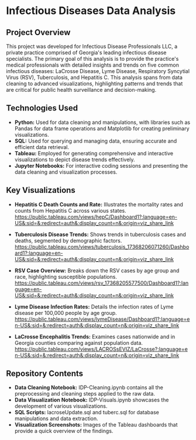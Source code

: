 # Infectious Diseases Data Analysis

## Project Overview
This project was developed for Infectious Disease Professionals LLC, a private practice comprised of Georgia's leading infectious disease specialists. The primary goal of this analysis is to provide the practice's medical professionals with detailed insights and trends on five common infectious diseases: LaCrosse Disease, Lyme Disease, Respiratory Syncytial Virus (RSV), Tuberculosis, and Hepatitis C. This analysis spans from data cleaning to advanced visualizations, highlighting patterns and trends that are critical for public health surveillance and decision-making.

## Technologies Used
- **Python:** Used for data cleaning and manipulations, with libraries such as Pandas for data frame operations and Matplotlib for creating preliminary visualizations.
- **SQL:** Used for querying and managing data, ensuring accurate and efficient data retrieval.
- **Tableau:** Employed for generating comprehensive and interactive visualizations to depict disease trends effectively.
- **Jupyter Notebooks:** For interactive coding sessions and presenting the data cleaning and visualization processes.

## Key Visualizations
- **Hepatitis C Death Counts and Rate:** Illustrates the mortality rates and counts from Hepatitis C across various states.
https://public.tableau.com/views/hepC/Dashboard1?:language=en-US&:sid=&:redirect=auth&:display_count=n&:origin=viz_share_link

- **Tuberculosis Disease Trends:** Shows trends in tuberculosis cases and deaths, segmented by demographic factors.
https://public.tableau.com/views/tuberculosis_17368206071260/Dashboard1?:language=en-US&:sid=&:redirect=auth&:display_count=n&:origin=viz_share_link
- **RSV Case Overview:** Breaks down the RSV cases by age group and race, highlighting susceptible populations.
https://public.tableau.com/views/rsv_17368205577500/Dashboard1?:language=en-US&:sid=&:redirect=auth&:display_count=n&:origin=viz_share_link
- **Lyme Disease Infection Rates:** Details the infection rates of Lyme disease per 100,000 people by age group.
https://public.tableau.com/views/lymeDisease/Dashboard1?:language=en-US&:sid=&:redirect=auth&:display_count=n&:origin=viz_share_link
- **LaCrosse Encephalitis Trends:** Examines cases nationwide and in Georgia counties comparing against population data.
https://public.tableau.com/views/LACROSsEVIZ/LaCrosse?:language=en-US&:sid=&:redirect=auth&:display_count=n&:origin=viz_share_link

## Repository Contents
- **Data Cleaning Notebook:** IDP-Cleaning.ipynb contains all the preprocessing and cleaning steps applied to the raw data.
- **Data Visualization Notebook:** IDP-Visuals.ipynb showcases the development of various visualizations.
- **SQL Scripts:** lacroseUpdate.sql and tuberc.sql for database manipulations and data extraction.
- **Visualization Screenshots:** Images of the Tableau dashboards that provide a quick overview of the findings.

